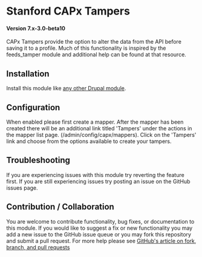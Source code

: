 # Stanford CAPx Tampers
#### Version 7.x-3.0-beta10

CAPx Tampers provide the option to alter the data from the API before saving it to a profile. Much of this functionality is inspired by the feeds_tamper module and additional help can be found at that resource.

## Installation

Install this module like [any other Drupal module](https://www.drupal.org/documentation/install/modules-themes/modules-7).

## Configuration

When enabled please first create a mapper. After the mapper has been created there will be an additional link titled 'Tampers' under the actions in the mapper list page. (/admin/config/capx/mappers). Click on the 'Tampers' link and choose from the options available to create your tampers.

## Troubleshooting

If you are experiencing issues with this module try reverting the feature first. If you are still experiencing issues try posting an issue on the GitHub issues page.

## Contribution / Collaboration

You are welcome to contribute functionality, bug fixes, or documentation to this module. If you would like to suggest a fix or new functionality you may add a new issue to the GitHub issue queue or you may fork this repository and submit a pull request. For more help please see [GitHub's article on fork, branch, and pull requests](https://help.github.com/articles/using-pull-requests)
